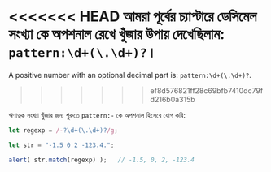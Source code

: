 <<<<<<< HEAD
আমরা পূর্বের চ্যাপ্টারে ডেসিমেল সংখ্যা কে অপশনাল রেখে খুঁজার উপায় দেখেছিলাম: `pattern:\d+(\.\d+)?`।
=======
A positive number with an optional decimal part is: `pattern:\d+(\.\d+)?`.
>>>>>>> ef8d576821ff28c69bfb7410dc79fd216b0a315b

ঋণাত্নক সংখ্যা খুঁজার জন্য শুরুতে `pattern:-` কে অপশনাল হিসেবে যোগ করি:

```js run
let regexp = /-?\d+(\.\d+)?/g;

let str = "-1.5 0 2 -123.4.";

alert( str.match(regexp) );   // -1.5, 0, 2, -123.4
```

